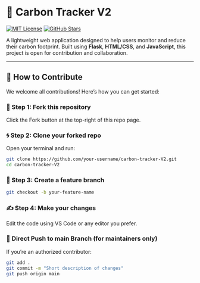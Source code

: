 # 🌱 Carbon Tracker V2

[![MIT License](https://img.shields.io/badge/License-MIT-green.svg)](LICENSE)
[![GitHub Stars](https://img.shields.io/github/stars/shubhamchaurasiya12/carbon-tracker-V2?style=social)](https://github.com/shubhamchaurasiya12/carbon-tracker-V2/stargazers)

A lightweight web application designed to help users monitor and reduce their carbon footprint. Built using **Flask**, **HTML/CSS**, and **JavaScript**, this project is open for contribution and collaboration.

---

## 🤝 How to Contribute
We welcome all contributions! Here’s how you can get started:

### 🔁 Step 1: Fork this repository
Click the Fork button at the top-right of this repo page.

### 🌀 Step 2: Clone your forked repo
Open your terminal and run:

```bash
git clone https://github.com/your-username/carbon-tracker-V2.git
cd carbon-tracker-V2
```
### 🌿 Step 3: Create a feature branch
```bash
git checkout -b your-feature-name
```
### ✍️ Step 4: Make your changes
Edit the code using VS Code or any editor you prefer.

### 🚀 Direct Push to main Branch (for maintainers only)
If you’re an authorized contributor:
```bash
git add .
git commit -m "Short description of changes"
git push origin main
```



